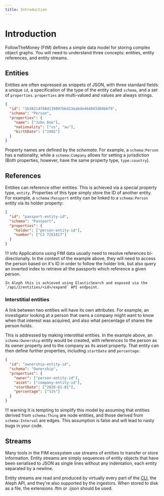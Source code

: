 ```yaml
---
title: Introduction
---
```


# Introduction

FollowTheMoney (FtM) defines a simple data model for storing complex object graphs. You will need to understand three concepts: entities, entity references, and entity streams.

## Entities

Entities are often expressed as snippets of JSON, with three standard fields: a unique `id`, a specification of the type of the entity called `schema`, and a set of `properties`. `properties` are multi-valued and values are always strings.

```json
{
  "id": "1b38214f88d139897bbd13eabde464043d84bbf9",
  "schema": "Person",
  "properties": {
    "name": ["John Doe"],
    "nationality": ["us", "au"],
    "birthDate": ["1982"]
  }
}
```

Property names are defined by the _schemata_. For example, a `schema:Person` has a nationality, while a `schema:Company` allows for setting a jurisdiction (Both properties, however, have the same property type, `type:country`).

## References

Entities can reference other entities. This is achieved via a special property type, `entity`. Properties of this type simply store the ID of another entity. For example, a `schema:Passport` entity can be linked to a `schema:Person` entity via its holder property:

```json
{
  "id": "passport-entity-id",
  "schema": "Passport",
  "properties": {
    "holder": ["person-entity-id"],
    "number": ["CJ 7261817"]
  }
}
```

!!! info
    Applications using FtM data usually need to resolve references bi-directionally. In the context of the example above, they will need to access the person based on it's ID in order to follow the holder link, but also query an inverted index to retrieve all the passports which reference a given person.

    In Aleph this is achieved using ElasticSearch and exposed via the `/api/2/entities/<id>/expand` API endpoint.

### Interstitial entities

A link between two entities will have its own attributes. For example, an investigator looking at a person that owns a company might want to know when that interest was acquired, and also what percentage of shares the person holds.

This is addressed by making interstitial entities. In the example above, an `schema:Ownership` entity would be created, with references to the person as its owner property and to the company as its asset property. That entity can then define further properties, including `startDate` and `percentage`:

```json
{
  "id": "ownership-entity-id",
  "schema": "Ownership",
  "properties": {
    "owner": ["person-entity-id"],
    "asset": ["company-entity-id"],
    "startDate": ["2020-01-01"],
    "percentage": ["51%"]
  }
}
```

!!! warning
  It is tempting to simplify this model by assuming that entities derived from `schema:Thing` are node entities, and those derived from `schema:Interval` are edges. This assumption is false and will lead to nasty bugs in your code.

## Streams

Many tools in the FtM ecosystem use streams of entities to transfer or store information. Entity streams are simply sequences of entity objects that have been serialised to JSON as single lines without any indentation, each entity separated by a newline.

Entity streams are read and produced by virtually every part of the [CLI](/docs/cli), the Aleph API, and they're also supported by the ingestors. When stored to disk as a file, the extensions .ftm or .ijson should be used.
